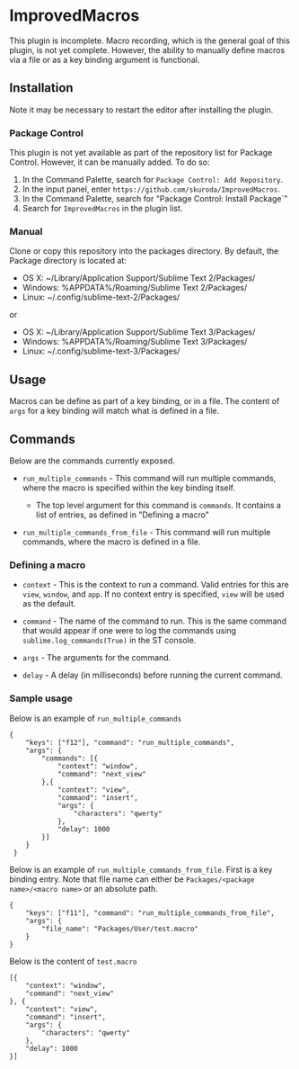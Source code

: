# ImprovedMacros
This plugin is incomplete. Macro recording, which is the general goal of this plugin, is not yet complete. However, the ability to manually define macros via a file or as a key binding argument is functional.

## Installation
Note it may be necessary to restart the editor after installing the plugin.

### Package Control
This plugin is not yet available as part of the repository list for Package Control. However, it can be manually added. To do so:

1. In the Command Palette, search for `Package Control: Add Repository`.
2. In the input panel, enter `https://github.com/skuroda/ImprovedMacros`.
3. In the Command Palette, search for "Package Control: Install Package`"
4. Search for `ImprovedMacros` in the plugin list.

### Manual
Clone or copy this repository into the packages directory. By default, the Package directory is located at:

* OS X: ~/Library/Application Support/Sublime Text 2/Packages/
* Windows: %APPDATA%/Roaming/Sublime Text 2/Packages/
* Linux: ~/.config/sublime-text-2/Packages/

or

* OS X: ~/Library/Application Support/Sublime Text 3/Packages/
* Windows: %APPDATA%/Roaming/Sublime Text 3/Packages/
* Linux: ~/.config/sublime-text-3/Packages/

## Usage
Macros can be define as part of a key binding, or in a file. The content of `args` for a key binding will match what is defined in a file.

## Commands
Below are the commands currently exposed.

* `run_multiple_commands` - This command will run multiple commands, where the macro is specified within the key binding itself.

    * The top level argument for this command is `commands`. It contains a list of entries, as defined in "Defining a macro"

* `run_multiple_commands_from_file` - This command will run multiple commands, where the macro is defined in a file.

### Defining a macro
* `context` - This is the context to run a command. Valid entries for this are `view`, `window`, and `app`. If no context entry is specified, `view` will be used as the default.

* `command` - The name of the command to run. This is the same command that would appear if one were to log the commands using `sublime.log_commands(True)` in the ST console.

* `args` - The arguments for the command.

* `delay` - A delay (in milliseconds) before running the current command.

### Sample usage
Below is an example of `run_multiple_commands`

    {
        "keys": ["f12"], "command": "run_multiple_commands",
        "args": {
            "commands": [{
                "context": "window",
                "command": "next_view"
            },{
                "context": "view",
                "command": "insert",
                "args": {
                    "characters": "qwerty"
                },
                "delay": 1000
            }]
        }
     }

 Below is an example of `run_multiple_commands_from_file`. First is a key binding entry. Note that file name can either be `Packages/<package name>/<macro name>` or an absolute path.

    {
        "keys": ["f11"], "command": "run_multiple_commands_from_file",
        "args": {
            "file_name": "Packages/User/test.macro"
        }
    }


Below is the content of `test.macro`

    [{
        "context": "window",
        "command": "next_view"
    }, {
        "context": "view",
        "command": "insert",
        "args": {
            "characters": "qwerty"
        },
        "delay": 1000
    }]
